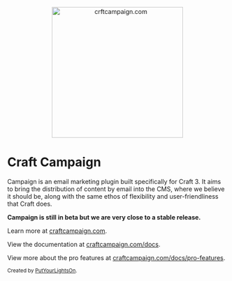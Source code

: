 <p align="center">
   <a href="https://craftcampaign.com/" target="_blank">
     <img width="300" src="https://craftcampaign.com/interface/images/logo.svg?v=20180326a" alt="crftcampaign.com">
   </a>
</p>

# Craft Campaign

Campaign is an email marketing plugin built specifically for Craft 3. It aims to bring the distribution of content by email into the CMS, where we believe it should be, along with the same ethos of flexibility and user-friendliness that Craft does. 

**Campaign is still in beta but we are very close to a stable release.**

Learn more at [craftcampaign.com](https://craftcampaign.com).

View the documentation at [craftcampaign.com/docs](https://craftcampaign.com/docs).
  
View more about the pro features at [craftcampaign.com/docs/pro-features](https://craftcampaign.com/docs/pro-features).

<small>Created by [PutYourLightsOn](https://www.putyourlightson.net/).</small>
